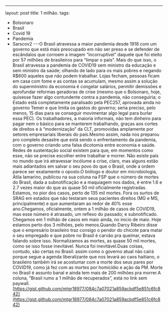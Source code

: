 ---
layout: post
title: 1 milhão.
tags:
- Bolsonaro
- Brasil
- Covid 19
- Pandemia
- Sarscov2
---O Brasil atravessa a maior pandemia desde 1918 com um governo que está mais preocupado em não ser preso e se defender de escândalos que corroem a imagem “incorruptível” daquele que foi eleito por 57 milhões de brasileiros para “limpar o país”. Mais do que isso, o Brasil atravessa a pandemia de COVID19 sem ministro da educação e sem ministro da saúde; olhando de lado para os mais pobres e negando R$600 aqueles que não podem trabalhar. Lojas fecham, pessoas ficam em casa com fome e as contas se acumulam, mesmo assim a solução do superministro da economia é congelar salários, permitir demissões e aprofundar reformas geradoras de crise (mesmo que o Bolsonaro, hoje, quisesse fazer algo contundente contra a pandemia, não conseguiria; o Estado está completamente paralisado pela PEC257, aprovada ainda no governo Temer e que limita os gastos do governo; seria preciso, pelo menos, 15 dias para se conseguir movimentar algo legal para burlar essa PEC). Os trabalhadores, a maioria informais, não tem dinheiro para pagar nem o básico para se manterem trabalhando, graças aos cortes de direitos e à “modernização” da CLT, promovidas amplamente por setores empresariais liberais do país.Mesmo assim, nada nos preparou pro completo desastre que está sendo o enfrentamento da pandemia, com o governo criando uma falsa dicotomia entre economia e saúde. Redes de sustentação social existem para que, em momentos como esse, não se precise escolher entre trabalhar e morrer. Não existe país no mundo que irá atravessar incólume a crise, claro, mas alguns estão mais adiantados em salvar o seu povo do que o Brasil, onde a ordem parece ser exatamente o oposto.O biólogo e doutor em microbiologia, Átila Iamarino, publicou na sua coluna na FSP que o número de mortes do Brasil, dada a subnotificação e a maquiagem nos dados, é entre 1.6 e 2.7 vezes maior do que as quase 50 mil oficialmente registradas. Estamos, no pior dos casos, perto de 135 mil mortes. Fora os surtos de SRAG em estados que não testaram seus pacientes direitos (MG e MS, principalmente) e que aumentaram ao redor de 40% esse ano.Chegamos, oficialmente, ontem a 1 milhão de casos de COVID19, mas esse número é atrasado, um reflexo do passado; e subnotificado. Chegamos em 1 milhão de casos em maio ainda, no inicio de maio. Hoje estamos perto dos 3 milhões, pelo menos.Quando Darcy Ribeiro disse que o empresário brasileiro traz consigo o pendor do chicote para matar o seu empregado e que pobre no Brasil é carvão pra queimar, estava falando sobre isso. Normalizamos as mortes, as quase 50 mil mortes, como se isso fosse inevitável. Nunca foi inevitável.Duas coisas, contudo, são certas no Brasil: assim como o governo atual não cairá porque segue a agenda liberalizante que nos levará ao caos haitiano, o brasileiro também irá se acostumar com a morte dos seus pares por COVID19, como já fez com as mortes por homicídio e ação da PM. Morte no Brasil é assunto banal e ainda tem mais de 200 milhões pra morrer.A coluna, “Brasil rumo a 1 milhão de recuperados”, está no link sem paywall.[https://gist.github.com/mtgr18977/084c7a07021a859acbdf5e851c6fc842](https://gist.github.com/mtgr18977/084c7a07021a859acbdf5e851c6fc842)
